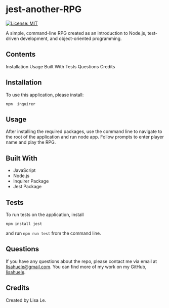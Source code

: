 # jest-another-RPG
[![License: MIT](https://img.shields.io/badge/License-MIT-yellow.svg)](https://opensource.org/licenses/MIT)

A simple, command-line RPG created as an introduction to Node.js, test-driven development, and object-oriented programming.

## Contents
Installation
Usage
Built With
Tests
Questions
Credits

## Installation
To use this application, please install:

```
npm  inquirer
```

## Usage
After installing the required packages, use the command line to navigate to the root of the application and run node app. Follow prompts to enter player name and play the RPG.

## Built With
- JavaScript
- Node.js
- Inquirer Package
- Jest Package

## Tests
To run tests on the application, install
```
npm install jest
```
and run `npm run test` from the command line.

## Questions
If you have any questions about the repo, please contact me via email at lisahuele@gmail.com. You can find more of my work on my GitHub, [lisahuele](https://github.com/lisahuele).

## Credits
Created by Lisa Le.
